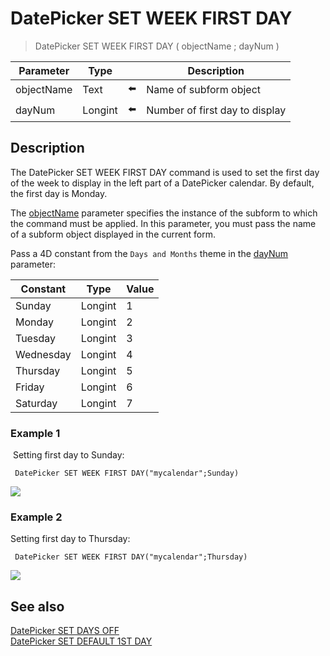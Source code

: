 # DatePicker SET WEEK FIRST DAY

> DatePicker SET WEEK FIRST DAY ( objectName ; dayNum )

| Parameter | Type |     | Description |
| --- | --- | --- | --- |
| objectName | Text | ⬅️ | Name of subform object |
| dayNum | Longint | ⬅️ | Number of first day to display |
## Description

The DatePicker SET WEEK FIRST DAY command is used to set the first day of the week to display in the left part of a DatePicker calendar. By default, the first day is Monday.

The [objectName](# "Name of subform object") parameter specifies the instance of the subform to which the command must be applied. In this parameter, you must pass the name of a subform object displayed in the current form.

Pass a 4D constant from the `Days and Months` theme in the [dayNum](# "Number of first day to display") parameter:

| Constant | Type | Value |
| --- | --- | --- |
| Sunday | Longint | 1   |
| Monday | Longint | 2   |
| Tuesday | Longint | 3   |
| Wednesday | Longint | 4   |
| Thursday | Longint | 5   |
| Friday | Longint | 6   |
| Saturday | Longint | 7   |
### Example 1  

 Setting first day to Sunday:

```4d
 DatePicker SET WEEK FIRST DAY("mycalendar";Sunday)
```

![](https://doc.4d.com/4Dv19/picture/308112/pict308112.en.png)

### Example 2  

Setting first day to Thursday:

```4d
 DatePicker SET WEEK FIRST DAY("mycalendar";Thursday)
```

![](https://doc.4d.com/4Dv19/picture/308150/pict308150.en.png)

## See also

[DatePicker SET DAYS OFF](DatePicker%20SET%20DAYS%20OFF.md)  
[DatePicker SET DEFAULT 1ST DAY](DatePicker%20SET%20DEFAULT%201ST%20DAY.md)
